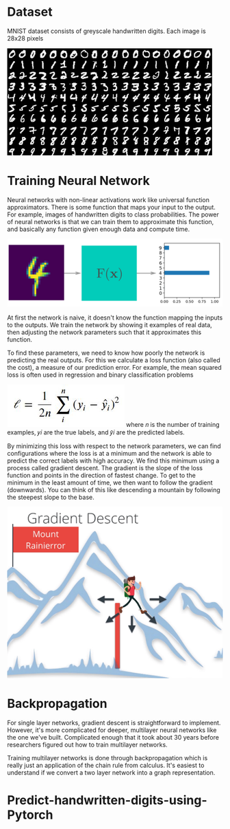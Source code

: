 # Dataset
MNIST dataset consists of greyscale handwritten digits. Each image is 28x28 pixels

![alt text](https://github.com/Yogesh-S/Predict-handwritten-digits-using-Pytorch/blob/master/assets/mnist.png?raw=true)

# Training Neural Network
Neural networks with non-linear activations work like universal function approximators. There is some function that maps your input to the output. For example, images of handwritten digits to class probabilities. The power of neural networks is that we can train them to approximate this function, and basically any function given enough data and compute time.

![alt text](https://github.com/Yogesh-S/Predict-handwritten-digits-using-Pytorch/blob/master/assets/function_approx.png?raw=true)

At first the network is naive, it doesn't know the function mapping the inputs to the outputs. We train the network by showing it examples of real data, then adjusting the network parameters such that it approximates this function.

To find these parameters, we need to know how poorly the network is predicting the real outputs. For this we calculate a loss function (also called the cost), a measure of our prediction error. For example, the mean squared loss is often used in regression and binary classification problems

![alt text](https://github.com/Yogesh-S/Predict-handwritten-digits-using-Pytorch/blob/master/assets/loss_formula.jpg?raw=true)
where  𝑛  is the number of training examples,  𝑦𝑖  are the true labels, and  𝑦̂𝑖  are the predicted labels.

By minimizing this loss with respect to the network parameters, we can find configurations where the loss is at a minimum and the network is able to predict the correct labels with high accuracy. We find this minimum using a process called gradient descent. The gradient is the slope of the loss function and points in the direction of fastest change. To get to the minimum in the least amount of time, we then want to follow the gradient (downwards). You can think of this like descending a mountain by following the steepest slope to the base.

![alt text](https://github.com/Yogesh-S/Predict-handwritten-digits-using-Pytorch/blob/master/assets/gradient_descent.png?raw=true)

# Backpropagation
For single layer networks, gradient descent is straightforward to implement. However, it's more complicated for deeper, multilayer neural networks like the one we've built. Complicated enough that it took about 30 years before researchers figured out how to train multilayer networks.

Training multilayer networks is done through backpropagation which is really just an application of the chain rule from calculus. It's easiest to understand if we convert a two layer network into a graph representation.

# Predict-handwritten-digits-using-Pytorch
